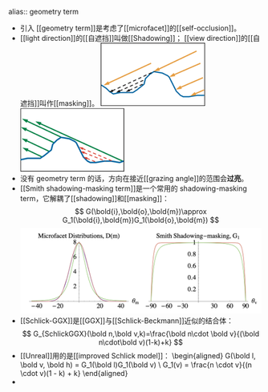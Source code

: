 alias:: geometry term

- 引入 [[geometry term]]是考虑了[[microfacet]]的[[self-occlusion]]。
- [[light direction]]的[[自遮挡]]叫做[[Shadowing]]； 
  [[view direction]]的[[自遮挡]]叫作[[masking]]。
  ![image.png](../assets/image_1698679607553_0.png) ![image.png](../assets/image_1698679613718_0.png)
- 没有 geometry term 的话，方向在接近[[grazing angle]]的范围会**过亮**。
- [[Smith shadowing-masking term]]是一个常用的 shadowing-masking term，它解耦了[[shadowing]]和[[masking]]：
  $$
  G(\bold{i},\bold{o},\bold{m})\approx G_1(\bold{i},\bold{m})G_1(\bold{o},\bold{m})
  $$
  ![image.png](../assets/image_1698690506510_0.png)
- [[Schlick-GGX]]是[[GGX]]与[[Schlick-Beckmann]]近似的结合体：
  $$
  G_{SchlickGGX}(\bold n,\bold v,k)=\frac{\bold n\cdot \bold v}{(\bold n\cdot\bold v)(1-k)+k}
  $$
- [[Unreal]]用的是[[improved Schlick model]]：
  \begin{aligned}
  G(\bold l, \bold v, \bold h) = G_1(\bold l)G_1(\bold v) \\
  G_1(v) = \frac{n \cdot v}{(n \cdot v)(1 - k) + k}
  \end{aligned}
-